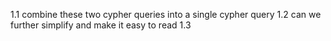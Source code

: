 1.1 combine these two cypher queries into a single cypher query 
1.2 can we further simplify and make it easy to read
1.3 